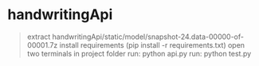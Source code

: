 # handwritingApi
 
> extract handwritingApi/static/model/snapshot-24.data-00000-of-00001.7z
> install requirements (pip install -r requirements.txt)
> open two terminals in project folder
> run: python api.py
> run: python test.py
